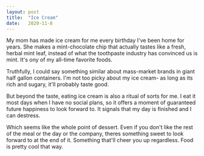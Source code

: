 ```yaml
---
layout: post
title:  "Ice Cream"
date:   2020-11-8
---
```

My mom has made ice cream for me every birthday I've been home for years. She makes a mint-chocolate chip that actually tastes like a fresh, herbal mint leaf, instead of what the toothpaste industry has convinced us is mint. It's ony of my all-time favorite foods. 

Truthfully, I could say something similar about mass-market brands in giant half gallon containers. I'm not too picky about my ice cream- as long as its rich and sugary, it'll probably taste good.  

But beyond the taste, eating ice cream is also a ritual of sorts for me. I eat it most days when I have no social plans, so it offers a moment of guaranteed future happiness to look forward to. It signals that my day is finished and I can destress.

Which seems like the whole point of dessert. Even if you don't like the rest of the meal or the day or the company, theres something sweet to look forward to at the end of it. Something that'll cheer you up regardless. Food is pretty cool that way. 